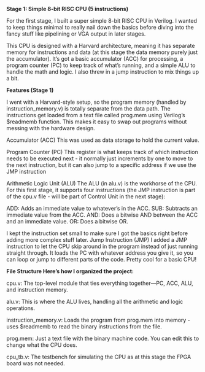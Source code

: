 **Stage 1: Simple 8-bit RISC CPU (5 instructions)**

For the first stage, I built a super simple 8-bit RISC CPU in Verilog. I wanted to keep things minimal to really nail down the basics before diving into the fancy stuff like pipelining or VGA output in later stages.

This CPU is designed with a Harvard architecture, meaning it has separate memory for instructions and data (at this stage the data memory purely just the accumulator). It’s got a basic accumulator (ACC) for processing, a program counter (PC) to keep track of what’s running, and a simple ALU to handle the math and logic. I also threw in a jump instruction to mix things up a bit. 

**Features (Stage 1)**

I went with a Harvard-style setup, so the program memory (handled by instruction_memory.v) is totally separate from the data path. The instructions get loaded from a text file called prog.mem using Verilog’s $readmemb function. This makes it easy to swap out programs without messing with the hardware design.

Accumulator (ACC)
This was used as data storage to hold the current value.

Program Counter (PC)
This register is what keeps track of which instruction needs to be executed next - it normally just increments by one to move to the next instruction, but it can also jump to a specific address if we use the JMP instruction

Arithmetic Logic Unit (ALU)
The ALU (in alu.v) is the workhorse of the CPU. For this first stage, it supports four instructions (the JMP instruction is part of the cpu.v file - will be part of Control Unit in the next stage):

ADD: Adds an immediate value to whatever’s in the ACC.
SUB: Subtracts an immediate value from the ACC.
AND: Does a bitwise AND between the ACC and an immediate value.
OR: Does a bitwise OR.

I kept the instruction set small to make sure I got the basics right before adding more complex stuff later.
Jump Instruction (JMP)
I added a JMP instruction to let the CPU skip around in the program instead of just running straight through. It loads the PC with whatever address you give it, so you can loop or jump to different parts of the code. Pretty cool for a basic CPU!

**File Structure
Here’s how I organized the project:**

cpu.v: The top-level module that ties everything together—PC, ACC, ALU, and instruction memory.

alu.v: This is where the ALU lives, handling all the arithmetic and logic operations.

instruction_memory.v: Loads the program from prog.mem into memory - uses $readmemb to read the binary instructions from the file.

prog.mem: Just a text file with the binary machine code. You can edit this to change what the CPU does.

cpu_tb.v: The testbench for simulating the CPU as at this stage the FPGA board was not needed.
